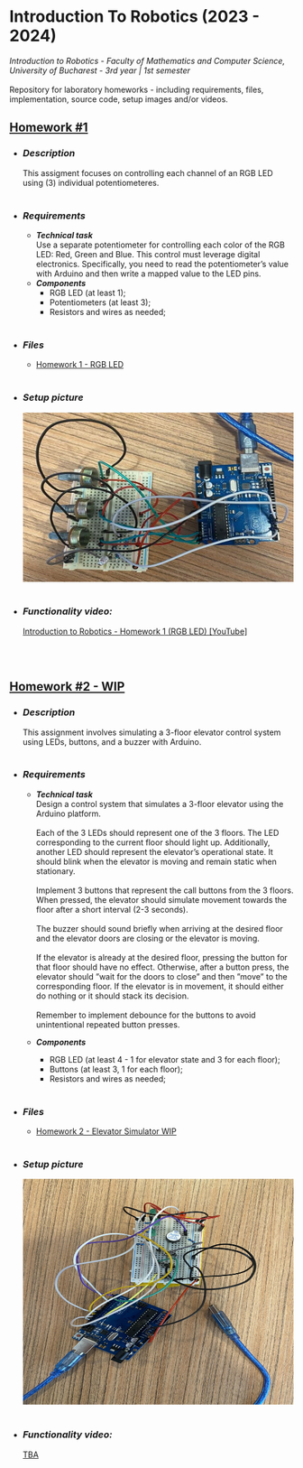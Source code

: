 # **Introduction To Robotics (2023 - 2024)**

_Introduction to Robotics - Faculty of Mathematics and Computer Science, University of Bucharest - 3rd year | 1st semester_ </br> </br>
Repository for laboratory homeworks - including requirements, files, implementation, source code, setup images and/or videos.

## [Homework #1](#hw1) <a name="hw1"></a>

- ### **_Description_**

  This assigment focuses on controlling each channel of an RGB LED using (3) individual potentiometeres.
  </br></br>

- ### **_Requirements_**

  - **_Technical task_** </br>
    Use a separate potentiometer for controlling each color of the RGB LED: Red, Green and Blue. This control must leverage digital electronics. Specifically, you need to read the potentiometer’s value with Arduino and then write a mapped value to the LED pins.
  - **_Components_** </br>
    - RGB LED (at least 1);
    - Potentiometers (at least 3);
    - Resistors and wires as needed;
      </br></br>

- ### **_Files_**

  - <a href="https://github.com/ralexgt/IntroductionToRobotics/tree/main/Homework%201%20-%20RGB%20LED"> Homework 1 - RGB LED </a>
    </br></br>

- ### **_Setup picture_**

  <img src="./Homework 1 - RGB LED/rgbSetup.jpg" width="500" height="300">
  </br></br>

- ### **_Functionality video:_**
  <a href="https://youtu.be/50T870-A4no"> Introduction to Robotics - Homework 1 (RGB LED) [YouTube] </a>

</br></br>

## [Homework #2 - WIP](#hw2) <a name="hw2"></a>

- ### **_Description_**

  This assignment involves simulating a 3-floor elevator control system using
  LEDs, buttons, and a buzzer with Arduino.
  </br></br>

- ### **_Requirements_**

  - **_Technical task_** </br>
    Design a control system that simulates a 3-floor elevator using the Arduino platform.
    </br></br>
    Each of the 3 LEDs should represent one of the 3 floors.
    The LED corresponding to the current floor should light up. Additionally,
    another LED should represent the elevator’s operational state. It should
    blink when the elevator is moving and remain static when stationary.
    </br></br>
    Implement 3 buttons that represent the call buttons from the
    3 floors. When pressed, the elevator should simulate movement towards
    the floor after a short interval (2-3 seconds).
    </br></br>
    The buzzer should sound briefly when arriving at the desired floor and the elevator doors are closing or the elevator is moving.
    </br></br>
    If the elevator is already at the desired floor,
    pressing the button for that floor should have no effect. Otherwise, after a button press, the elevator should ”wait for the doors to close” and then ”move” to the corresponding floor. If the elevator is in movement, it should either do nothing or it should stack its decision.
    </br></br>
    Remember to implement debounce for the buttons to avoid
    unintentional repeated button presses.

  - **_Components_** </br>
    - RGB LED (at least 4 - 1 for elevator state and 3 for each floor);
    - Buttons (at least 3, 1 for each floor);
    - Resistors and wires as needed;
      </br></br>

- ### **_Files_**

  - <a href="https://github.com/ralexgt/IntroductionToRobotics/tree/main/Homework%202%20-%20Elevator%20Simulator%20-%20WIP"> Homework 2 - Elevator Simulator WIP </a>
    </br></br>

- ### **_Setup picture_**

  <img src="./Homework 2 - Elevator Simulator - WIP/elevatorSetup.jpg" width="600" height="400">
  </br></br>

- ### **_Functionality video:_**
  <a href="https://github.com/ralexgt/IntroductionToRobotics"> TBA </a>
